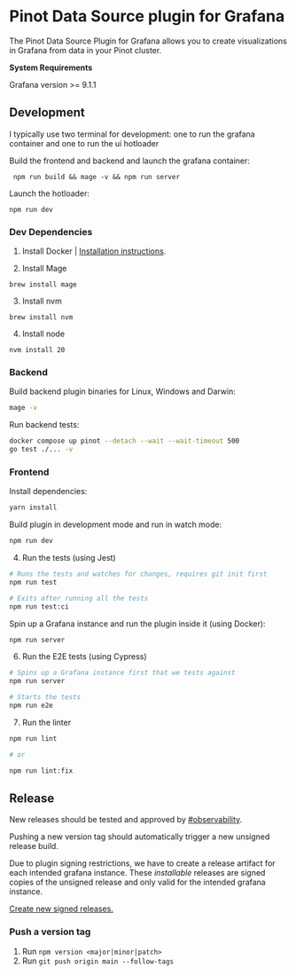 # Pinot Data Source plugin for Grafana

The Pinot Data Source Plugin for Grafana allows you to create visualizations in Grafana from data in your Pinot cluster.

**System Requirements**

Grafana version >= 9.1.1

## Development

I typically use two terminal for development: one to run the grafana container and one to run the ui hotloader

Build the frontend and backend and launch the grafana container:

```shell
 npm run build && mage -v && npm run server
```

Launch the hotloader:

```shell
npm run dev
```

### Dev Dependencies

1. Install Docker | [Installation instructions](https://docs.docker.com/desktop/install/mac-install/).

2. Install Mage

```shell
brew install mage
```

3. Install nvm

```shell
brew install nvm
```

4. Install node

```shell
nvm install 20
```

### Backend

Build backend plugin binaries for Linux, Windows and Darwin:

```bash
mage -v
```

Run backend tests:

```bash
docker compose up pinot --detach --wait --wait-timeout 500
go test ./... -v
```

### Frontend

Install dependencies:

```bash
yarn install
```

Build plugin in development mode and run in watch mode:

```bash
npm run dev
```

4. Run the tests (using Jest)

```bash
# Runs the tests and watches for changes, requires git init first
npm run test

# Exits after running all the tests
npm run test:ci
```

Spin up a Grafana instance and run the plugin inside it (using Docker):

```bash
npm run server
```

6. Run the E2E tests (using Cypress)

```bash
# Spins up a Grafana instance first that we tests against
npm run server

# Starts the tests
npm run e2e
```

7. Run the linter

```bash
npm run lint

# or

npm run lint:fix
```

## Release

New releases should be tested and approved by [#observability](https://startreedata.slack.com/archives/C06LUQ8UYD6).

Pushing a new version tag should automatically trigger a new unsigned release build.

Due to plugin signing restrictions, we have to create a release artifact for each intended grafana instance. These _installable_ releases are signed copies of the unsigned release and only valid for the intended grafana instance.

[Create new signed releases.](https://github.com/startreedata/startree-grafana-pinot-datasource/actions/workflows/customer-release.yml)

### Push a version tag

1. Run `npm version <major|minor|patch>`
2. Run `git push origin main --follow-tags`

